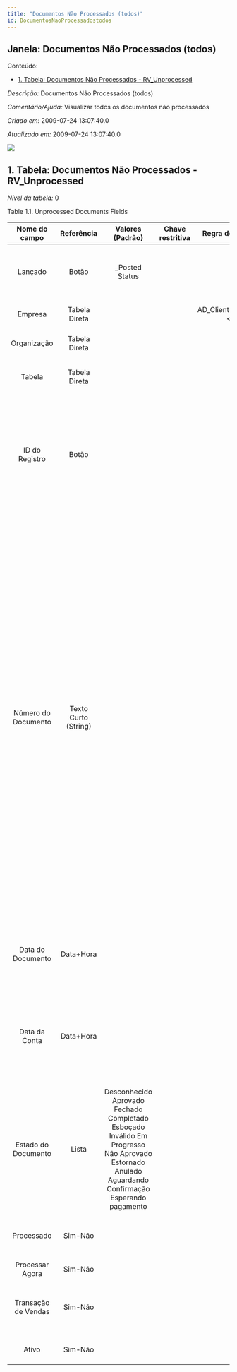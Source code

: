 ```yaml
---
title: "Documentos Não Processados (todos)"
id: DocumentosNaoProcessadostodos
---
```

<div id="d81551e1" class="section chapter">

<div class="titlepage">

<div>

<div>

## Janela: Documentos Não Processados (todos)

</div>

</div>

</div>

<div class="toc">

<div class="toc-title">

Conteúdo:

</div>

  - <span class="section">[1. Tabela: Documentos Não Processados -
    RV\_Unprocessed](#d81551e23)</span>

</div>

<span class="emphasis">*Descrição:* </span> Documentos Não Processados
(todos)

<span class="emphasis">*Comentário/Ajuda:* </span>Visualizar todos os
documentos não processados

<span class="emphasis"> *Criado em:* </span>2009-07-24 13:07:40.0

<span class="emphasis">*Atualizado em:* </span>2009-07-24 13:07:40.0

![](/img/manual/DocumentosNaoProcessadostodos.png)

<div id="d81551e23" class="section section">

<div class="titlepage">

<div>

<div>

## 1. Tabela: Documentos Não Processados - RV\_Unprocessed

</div>

</div>

</div>

<span class="emphasis">*Nível da tabela:* </span>0

</div>

<div id="d81551e30" class="table">

<div class="table-title">

Table 1.1. Unprocessed Documents
Fields

</div>

<div class="table-contents">

|    Nome do campo    |      Referência      |                                                                 Valores (Padrão)                                                                  | Chave restritiva |        Regra de validação         |                Descrição                 |                                                                                                                                                                                                                                                                                                                                                        Comentário/Ajuda                                                                                                                                                                                                                                                                                                                                                         |
| :-----------------: | :------------------: | :-----------------------------------------------------------------------------------------------------------------------------------------------: | :--------------: | :-------------------------------: | :--------------------------------------: | :-----------------------------------------------------------------------------------------------------------------------------------------------------------------------------------------------------------------------------------------------------------------------------------------------------------------------------------------------------------------------------------------------------------------------------------------------------------------------------------------------------------------------------------------------------------------------------------------------------------------------------------------------------------------------------------------------------------------------------: |
|       Lançado       |        Botão         |                                                                  \_Posted Status                                                                  |                  |                                   |              Posting status              |                                                                                                                                                                                                                                                                                                                   The Posted field indicates the status of the Generation of General Ledger Accounting Lines                                                                                                                                                                                                                                                                                                                    |
|       Empresa       |    Tabela Direta     |                                                                                                                                                   |                  | AD\_Client.AD\_Client\_ID \< \> 0 |    (semelhante ao primeiro relatório)    |                                                                                                                                                                                                                                                                                                                                                       (ver o mesmo acima)                                                                                                                                                                                                                                                                                                                                                       |
|     Organização     |    Tabela Direta     |                                                                                                                                                   |                  |                                   |    (semelhante ao primeiro relatório)    |                                                                                                                                                                                                                                                                                                                                                       (ver o mesmo acima)                                                                                                                                                                                                                                                                                                                                                       |
|       Tabela        |    Tabela Direta     |                                                                                                                                                   |                  |                                   |        Database Table information        |                                                                                                                                                                                                                                                                                                                               The Database Table provides the information of the table definition                                                                                                                                                                                                                                                                                                                               |
|   ID do Registro    |        Botão         |                                                                                                                                                   |                  |                                   |        Direct internal record ID         |                                                                                                                                                                                                                                                      The Record ID is the internal unique identifier of a record. Please note that zooming to the record may not be successful for Orders, Invoices and Shipment/Receipts as sometimes the Sales Order type is not known.                                                                                                                                                                                                                                                       |
| Número do Documento | Texto Curto (String) |                                                                                                                                                   |                  |                                   | Document sequence number of the document | The document number is usually automatically generated by the system and determined by the document type of the document. If the document is not saved, the preliminary number is displayed in "\< \> ". If the document type of your document has no automatic document sequence defined, the field is empty if you create a new document. This is for documents which usually have an external number (like vendor invoice). If you leave the field empty, the system will generate a document number for you. The document sequence used for this fallback number is defined in the "Maintain Sequence" window with the name "DocumentNo\_\< TableName\> ", where TableName is the actual name of the table (e.g. C\_Order). |
|  Data do Documento  |      Data+Hora       |                                                                                                                                                   |                  |                                   |           Date of the Document           |                                                                                                                                                                                                                                                                                                     The Document Date indicates the date the document was generated. It may or may not be the same as the accounting date.                                                                                                                                                                                                                                                                                                      |
|    Data da Conta    |      Data+Hora       |                                                                                                                                                   |                  |                                   |             Accounting Date              |                                                                                                                                                                                                                                                                               The Accounting Date indicates the date to be used on the General Ledger account entries generated from this document. It is also used for any currency conversion.                                                                                                                                                                                                                                                                                |
| Estado do Documento |        Lista         | Desconhecido Aprovado Fechado Completado Esboçado Inválido Em Progresso Não Aprovado Estornado Anulado Aguardando Confirmação Esperando pagamento |                  |                                   |    The current status of the document    |                                                                                                                                                                                                                                                                                          The Document Status indicates the status of a document at this time. If you want to change the document status, use the Document Action field                                                                                                                                                                                                                                                                                          |
|     Processado      |       Sim-Não        |                                                                                                                                                   |                  |                                   |     The document has been processed      |                                                                                                                                                                                                                                                                                                                              The Processed checkbox indicates that a document has been processed.                                                                                                                                                                                                                                                                                                                               |
|   Processar Agora   |       Sim-Não        |                                                                                                                                                   |                  |                                   |                                          |                                                                                                                                                                                                                                                                                                                                                                                                                                                                                                                                                                                                                                                                                                                                 |
| Transação de Vendas |       Sim-Não        |                                                                                                                                                   |                  |                                   |       This is a Sales Transaction        |                                                                                                                                                                                                                                                                                                                          The Sales Transaction checkbox indicates if this item is a Sales Transaction.                                                                                                                                                                                                                                                                                                                          |
|        Ativo        |       Sim-Não        |                                                                                                                                                   |                  |                                   |    (semelhante ao primeiro relatório)    |                                                                                                                                                                                                                                                                                                                                                       (ver o mesmo acima)                                                                                                                                                                                                                                                                                                                                                       |

</div>

</div>

  

</div>
